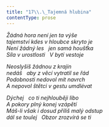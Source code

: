 ```yaml
---
title: "17\\.\_Tajemná hlubina"
contentType: prose
---
```


_Žádná hora není jen ta výše  
tajemství kdes v hloubce skryto je  
Není žádný les   jen samá houšťka  
Síla v urostlosti   V bytí vestoje_

  

_Neoslyšíš žádnou z krajin  
nedáš   aby z věcí vytratil se řád  
Podobnosti nedovol mít navrch  
A nepovol štětci v gestu umdlévat_

  

_Dýchej   co ti nejhlouběji libo  
A pokory plný konej vzápětí  
Máš-li však i dosud příliš malý odstup  
dál se toulej   Obzor zrozvírá se ti_

